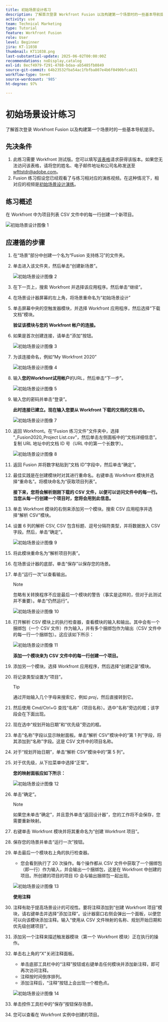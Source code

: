 ```yaml
---
title: 初始场景设计练习
description: 了解首次登录 Workfront Fusion 以及构建第一个场景时的一些基本导航提示。
activity: use
team: Technical Marketing
type: Tutorial
feature: Workfront Fusion
role: User
level: Beginner
jira: KT-11038
thumbnail: KT11038.png
last-substantial-update: 2025-06-02T00:00:00Z
recommendations: noDisplay,catalog
exl-id: 8ecf4979-f291-4788-bdaa-ab5485fb0849
source-git-commit: 64b23532fba54ac1fbfba807e4b6f0490bfca631
workflow-type: tm+mt
source-wordcount: '985'
ht-degree: 97%

---
```


# 初始场景设计练习

了解首次登录 Workfront Fusion 以及构建第一个场景时的一些基本导航提示。

## 先决条件

1. 此练习需要 Workfront 测试版。您可以填写[该表格](https://forms.office.com/r/f1J8HRGrNY)请求获得该版本。如果您无法访问该表格，请将您的姓名、电子邮件地址和公司名称发送至 wfttstdr@adobe.com。
1. Fusion 练习假设您已经观看了与练习相对应的演练视频。在这种情况下，相对应的视频是[初始场景设计演练](https://experienceleague.adobe.com/docs/workfront-learn/tutorials-workfront/fusion/understand-the-basics/initial-scenario-design-walkthrough.html?lang=zh-Hans)。


## 练习概述

在 Workfront 中为项目列表 CSV 文件中的每一行创建一个新项目。

![初始场景设计图像 1](../12-exercises/assets/initial-scenario-design-1.png)

## 应遵循的步骤

1. 在“场景”部分中创建一个名为“Fusion 支持练习”的文件夹。
1. 单击进入该文件夹，然后单击“创建新场景”。

   ![初始场景设计图像 2](../12-exercises/assets/initial-scenario-design-2.png)

1. 在下一页上，搜索 Workfront 并选择该应用程序。然后单击“继续”。
1. 在场景设计器屏幕的左上角，将场景重命名为“初始场景设计”
1. 单击屏幕中央的空触发器模块，并选择 Workfront 应用程序，然后选择“下载文档”模块。

   **验证该模块与您的 Workfront 帐户的连接。**

1. 如果是首次创建连接，请单击“添加”按钮。

   ![初始场景设计图像 3](../12-exercises/assets/initial-scenario-design-3.png)

1. 为该连接命名，例如“My Workfront 2020”

   ![初始场景设计图像 4](../12-exercises/assets/initial-scenario-design-4.png)

1. 输入&#x200B;**您的Workfront试用帐户**&#x200B;的URL，然后单击“下一步”。

   ![初始场景设计图像 5](../12-exercises/assets/initial-scenario-design-5.png)

1. 输入您的密码并单击“登录”。

   **此时连接已建立。现在输入您要从 Workfront 下载的文档的文档 ID。**

   ![初始场景设计图像 7](../12-exercises/assets/initial-scenario-design-7.png)

1. 返回 Workfront。在“Fusion 练习文件”文件夹中，选择 &quot;_Fusion2020_Project List.csv&quot;，然后单击左侧面板中的“文档详细信息”。复制 URL 地址中的文档 ID 号（URL 中的第一个长数字）。

   ![初始场景设计图像 8](../12-exercises/assets/initial-scenario-design-8.png)

1. 返回 Fusion 并将数字粘贴到“文档 ID”字段中，然后单击“确定”。
1. 最佳实践是在创建模块时对其进行重命名。右键单击 Workfront 模块并选择“重命名”。将模块命名为“获取项目列表”。

   **接下来，您将会解析刚刚下载的 CSV 文件，以便可以访问文件中的每一行。当您从每一行创建一个项目时，您将会用到此信息。**

1. 单击 Workfront 模块的右侧来添加另一个模块。搜索 CSV 应用程序并选择“解析 CSV”模块。
1. 设置 6 列的解析 CSV, CSV 包含标题、逗号分隔符类型，并将数据放入 CSV 字段。然后，单击“确定”。

   ![初始场景设计图像 9](../12-exercises/assets/initial-scenario-design-9.png)

1. 将此模块重命名为“解析项目列表”。
1. 在场景设计器的底部，单击“保存”以保存您的场景。
1. 单击“运行一次”以查看输出。

   >[!NOTE]
   >
   >忽略有关转换程序不应是最后一个模块的警告（事实是这样的，但对于此测试并不重要）。单击“仍然运行”。

   ![初始场景设计图像 10](../12-exercises/assets/initial-scenario-design-10.png)

1. 打开解析 CSV 模块上的执行检查器，查看模块的输入和输出。其中会有一个捆绑包（一个 CSV 文件）作为输入，并有多个捆绑包作为输出（CSV 文件中的每一行一个捆绑包）。这应该如下所示：

   ![初始场景设计图像 11](../12-exercises/assets/initial-scenario-design-11.png)

   **添加一个模块来为 CSV 文件中的每一行创建一个项目。**

1. 添加另一个模块。选择 Workfront 应用程序，然后选择“创建记录”模块。
1. 将记录类型设置为“项目”。

   >[!TIP]
   >
   >通过开始输入几个字母来搜索它，例如 *proj*，然后直接转到它。

1. 然后使用 Cmd/Ctrl+G 查找“名称”（项目名称）。选中“名称”旁边的框；该字段会在下面出现。
1. 现在选中“规划开始日期”和“优先级”旁边的框。
1. 单击“名称”字段以显示映射面板。单击“解析 CSV”模块中的“第 1 列”字段，将其添加到“名称”字段。这是 CSV 文件中的项目名称。
1. 对于“规划开始日期”，单击“解析 CSV”模块中的“第 5 列”。
1. 对于优先级，从下拉菜单中选择“正常”。

   **您的映射面板应如下所示：**

   ![初始场景设计图像 12](../12-exercises/assets/initial-scenario-design-12.png)

1. 单击“确定”。

   >[!NOTE]
   >
   >如果您未单击“确定”，并且意外单击“返回设计器”，您的工作将不会保存，您需要重新映射。

1. 右键单击 Workfront 模块并将其重命名为“创建 Workfront 项目”。
1. 保存您的场景并单击“运行一次”按钮。
1. 单击最后一个模块右上角的执行检查器。

   + 您会看到执行了 20 次操作。每个操作都从 CSV 文件中获取了一个捆绑包（即一行）作为输入，并会输出一个捆绑包，这是在 Workfront 中创建的项目。所创建的项目的项目 ID 会与输出捆绑包一起出现。

   ![初始场景设计图像 13](../12-exercises/assets/initial-scenario-design-13.png)

   **使用注释**

1. 注释有助于提高场景设计的可视性。要将注释添加到“创建 Workfront 项目”模块，请右键单击并选择“添加注释”。设计器窗口右侧会弹出一个面板，以便您可以向该模块添加注释。输入“使用从 CSV 文件映射的名称、规划开始日期和优先级创建项目”。
1. 添加另一个注释来描述触发器模块（第一个 Workfront 模块）正在执行的操作。
1. 单击右上角的“X”关闭注释面板。

   + 单击底部工具栏中的“注释”按钮或右键单击任何模块并添加新注释，即可再次访问注释。
   + 注释按时间倒序排列。
   + 添加注释后，“注释”按钮上会出现一个橙色点。

   ![初始场景设计图像 14](../12-exercises/assets/initial-scenario-design-14.png)

1. 单击控件工具栏中的“保存”按钮保存场景。
1. 您可以查看在 Workfront 实例中创建的项目。
